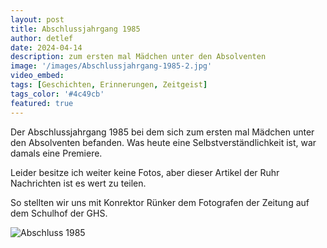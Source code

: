 ```yaml
---
layout: post
title: Abschlussjahrgang 1985
author: detlef
date: 2024-04-14
description: zum ersten mal Mädchen unter den Absolventen
image: '/images/Abschlussjahrgang-1985-2.jpg'
video_embed: 
tags: [Geschichten, Erinnerungen, Zeitgeist]
tags_color: '#4c49cb'
featured: true
---
```


Der Abschlussjahrgang 1985 bei dem sich zum ersten mal Mädchen unter den Absolventen befanden. Was heute eine Selbstverständlichkeit ist, war damals eine Premiere.

Leider besitze ich weiter keine Fotos, aber dieser Artikel der Ruhr Nachrichten ist es wert zu teilen.

So stellten wir uns mit Konrektor Rünker dem Fotografen der Zeitung auf dem Schulhof der GHS.

<img src="{{site.baseurl}}/images/Abschlussjahrgang-1985.jpg" loading="lazy" alt="Abschluss 1985">
